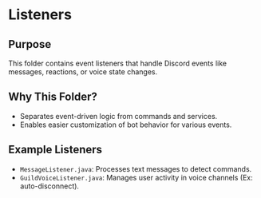 # Listeners

## Purpose

This folder contains event listeners that handle Discord events like messages, reactions, or voice state changes.

## Why This Folder?

- Separates event-driven logic from commands and services.
- Enables easier customization of bot behavior for various events.

## Example Listeners

- `MessageListener.java`: Processes text messages to detect commands.
- `GuildVoiceListener.java`: Manages user activity in voice channels (Ex: auto-disconnect).
